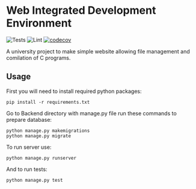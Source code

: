 # Web Integrated Development Environment

![Tests](https://github.com/Klosiu889/WebIDE/actions/workflows/test.yml/badge.svg?event=push)
![Lint](https://github.com/Klosiu889/WebIDE/actions/workflows/lint.yml/badge.svg?event=push)
[![codecov](https://codecov.io/gh/Klosiu889/WebIDE/branch/main/graph/badge.svg?token=ASQBPQTT2G)](https://codecov.io/gh/Klosiu889/WebIDE)

A university project to make simple website allowing file management and comilation of C programs.

## Usage

First you will need to install required python packages:

```shell
pip install -r requirements.txt
```

Go to Backend directory with manage.py file run these commands to prepare database:
```shell
python manage.py makemigrations
python manage.py migrate
```
To run server use:
```shell
python manage.py runserver
```

And to run tests:
```shell
python manage.py test
```
